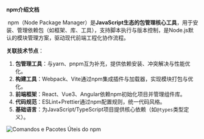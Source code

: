 **npm介绍文档**

​	npm（Node Package Manager）是**JavaScript生态的包管理核心工具**，用于安装、管理依赖包（如框架、库、工具），支持脚本执行与版本控制，是Node.js默认的模块管理方案，驱动现代前端工程化协作流程。

**关联技术节点**：

1. **包管理工具**：与yarn、pnpm互为补充，提供依赖安装、冲突解决与性能优化。
2. **构建工具**：Webpack、Vite通过npm集成插件与加载器，实现模块打包与优化。
3. **前端框架**：React、Vue3、Angular依赖npm初始化项目并管理组件库。
4. **代码规范**：ESLint+Prettier通过npm配置规则，统一代码风格。
5. **基础语言**：为JavaScript/TypeScript项目提供核心依赖（如`@types`类型定义）。

![Comandos e Pacotes Úteis do npm](https://codigoonclick.com/wp-content/uploads/2019/05/npm-nodejs.jpeg)